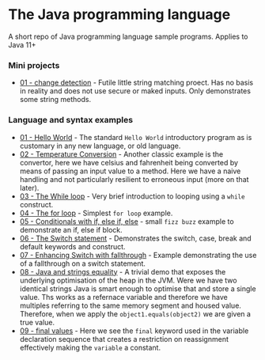 # The Java programming language

A short repo of Java programming language sample programs. Applies to Java 11+

### Mini projects
- [01 - change detection](/src/com/irisida/projects/changedetection/ChangeDetection.java) - Futile little string matching proect. Has no basis in reality and does not use secure or maked inputs. Only demonstrates some string methods.

### Language and syntax examples

- [01 - Hello World](/src/com/irisida/basics/helloworld/HelloWorld.java) - The standard `Hello World` introductory program as is customary in any new language, or old language.
- [02 - Temperature Conversion](/src/com/irisida/basics/tempconvert/TempConvert.java) - Another classic example is the convertor, here we have celsius and fahrenheit being converted by means of passing an input value to a method. Here we have a naive handling and not particularly resilient to erroneous input (more on that later).
- [03 - The While loop](/src/com/irisida/basics/whileloop/WhileLoop.java) - Very brief introduction to looping using a `while` construct.
- [04 - The for loop](/src/com/irisida/basics/forloop/ForLoop.java) - Simplest `for loop` example.
- [05 - Conditionals with if, else if, else](src/com/irisida/basics/ifelse/IfElse.java) - small `fizz buzz` example to demonstrate an if, else if block.
- [06 - The Switch statement](/src/com/irisida/basics/switching/SwitchStatement.java) - Demonstrates the switch, case, break and default keywords and construct.
- [07 - Enhancing Switch with fallthrough](/src/com/irisida/basics/fallthrough/FallingThrough.java) - Example demonstrating the use of a fallthrough on a switch statement.
- [08 - Java and strings equality](/src/com/irisida/basics/stringsequals/StringsEquals.java) - A trivial demo that exposes the underlying optimisation of the heap in the JVM. Were we have two identical strings Java is smart enough to optimise that and store a single value. Ths works as a refernace variable and therefore we have multiples referring to the same memory segment and housed value. Therefore, when we apply the `object1.equals(object2)` we are given a true value.
- [09 - final values](/src/com/irisida/basics/finalvariables/FinalVariables.java) - Here we see the `final` keyword used in the variable declaration sequence that creates a restriction on reassignment effectively making the `variable` a constant.